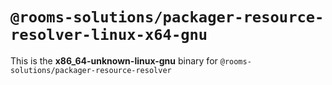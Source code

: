 # `@rooms-solutions/packager-resource-resolver-linux-x64-gnu`

This is the **x86_64-unknown-linux-gnu** binary for `@rooms-solutions/packager-resource-resolver`
